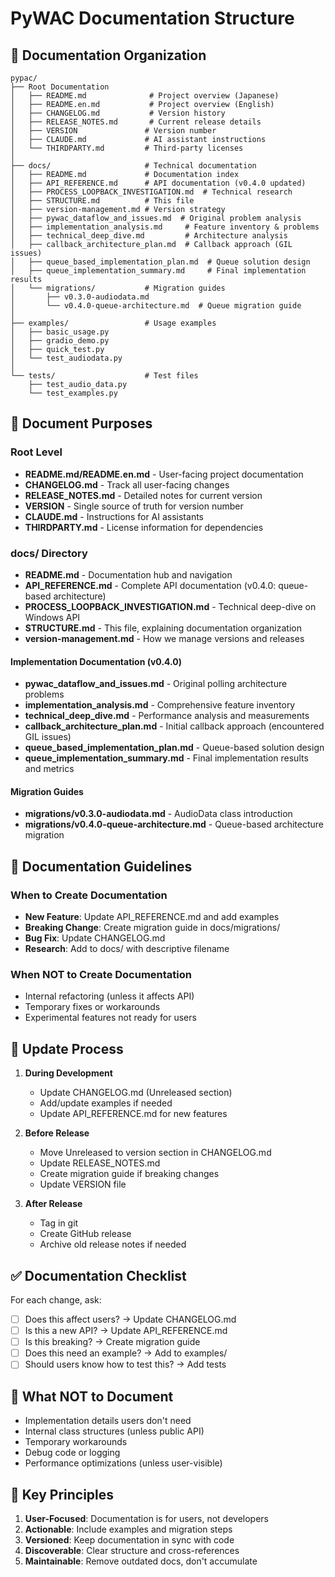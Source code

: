# PyWAC Documentation Structure

## 📁 Documentation Organization

```
pypac/
├── Root Documentation
│   ├── README.md              # Project overview (Japanese)
│   ├── README.en.md           # Project overview (English)
│   ├── CHANGELOG.md           # Version history
│   ├── RELEASE_NOTES.md       # Current release details
│   ├── VERSION               # Version number
│   ├── CLAUDE.md             # AI assistant instructions
│   └── THIRDPARTY.md         # Third-party licenses
│
├── docs/                     # Technical documentation
│   ├── README.md             # Documentation index
│   ├── API_REFERENCE.md      # API documentation (v0.4.0 updated)
│   ├── PROCESS_LOOPBACK_INVESTIGATION.md  # Technical research
│   ├── STRUCTURE.md          # This file
│   ├── version-management.md # Version strategy
│   ├── pywac_dataflow_and_issues.md  # Original problem analysis
│   ├── implementation_analysis.md     # Feature inventory & problems
│   ├── technical_deep_dive.md         # Architecture analysis
│   ├── callback_architecture_plan.md  # Callback approach (GIL issues)
│   ├── queue_based_implementation_plan.md  # Queue solution design
│   ├── queue_implementation_summary.md     # Final implementation results
│   └── migrations/           # Migration guides
│       ├── v0.3.0-audiodata.md
│       └── v0.4.0-queue-architecture.md  # Queue migration guide
│
├── examples/                 # Usage examples
│   ├── basic_usage.py
│   ├── gradio_demo.py
│   ├── quick_test.py
│   └── test_audiodata.py
│
└── tests/                    # Test files
    ├── test_audio_data.py
    └── test_examples.py
```

## 📝 Document Purposes

### Root Level
- **README.md/README.en.md** - User-facing project documentation
- **CHANGELOG.md** - Track all user-facing changes
- **RELEASE_NOTES.md** - Detailed notes for current version
- **VERSION** - Single source of truth for version number
- **CLAUDE.md** - Instructions for AI assistants
- **THIRDPARTY.md** - License information for dependencies

### docs/ Directory
- **README.md** - Documentation hub and navigation
- **API_REFERENCE.md** - Complete API documentation (v0.4.0: queue-based architecture)
- **PROCESS_LOOPBACK_INVESTIGATION.md** - Technical deep-dive on Windows API
- **STRUCTURE.md** - This file, explaining documentation organization
- **version-management.md** - How we manage versions and releases

#### Implementation Documentation (v0.4.0)
- **pywac_dataflow_and_issues.md** - Original polling architecture problems
- **implementation_analysis.md** - Comprehensive feature inventory
- **technical_deep_dive.md** - Performance analysis and measurements
- **callback_architecture_plan.md** - Initial callback approach (encountered GIL issues)
- **queue_based_implementation_plan.md** - Queue-based solution design
- **queue_implementation_summary.md** - Final implementation results and metrics

#### Migration Guides
- **migrations/v0.3.0-audiodata.md** - AudioData class introduction
- **migrations/v0.4.0-queue-architecture.md** - Queue-based architecture migration

## 🎯 Documentation Guidelines

### When to Create Documentation
- **New Feature**: Update API_REFERENCE.md and add examples
- **Breaking Change**: Create migration guide in docs/migrations/
- **Bug Fix**: Update CHANGELOG.md
- **Research**: Add to docs/ with descriptive filename

### When NOT to Create Documentation
- Internal refactoring (unless it affects API)
- Temporary fixes or workarounds
- Experimental features not ready for users

## 🔄 Update Process

1. **During Development**
   - Update CHANGELOG.md (Unreleased section)
   - Add/update examples if needed
   - Update API_REFERENCE.md for new features

2. **Before Release**
   - Move Unreleased to version section in CHANGELOG.md
   - Update RELEASE_NOTES.md
   - Create migration guide if breaking changes
   - Update VERSION file

3. **After Release**
   - Tag in git
   - Create GitHub release
   - Archive old release notes if needed

## ✅ Documentation Checklist

For each change, ask:
- [ ] Does this affect users? → Update CHANGELOG.md
- [ ] Is this a new API? → Update API_REFERENCE.md
- [ ] Is this breaking? → Create migration guide
- [ ] Does this need an example? → Add to examples/
- [ ] Should users know how to test this? → Add tests

## 🚫 What NOT to Document

- Implementation details users don't need
- Internal class structures (unless public API)
- Temporary workarounds
- Debug code or logging
- Performance optimizations (unless user-visible)

## 📌 Key Principles

1. **User-Focused**: Documentation is for users, not developers
2. **Actionable**: Include examples and migration steps
3. **Versioned**: Keep documentation in sync with code
4. **Discoverable**: Clear structure and cross-references
5. **Maintainable**: Remove outdated docs, don't accumulate